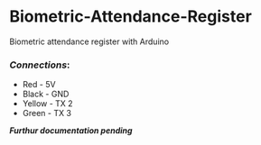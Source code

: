 # Biometric-Attendance-Register
Biometric attendance register with Arduino 

### _Connections_:
* Red - 5V
* Black - GND
* Yellow - TX 2
* Green - TX 3

**_Furthur documentation pending_**
